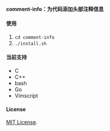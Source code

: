 #### comment-info：为代码添加头部注释信息

#### 使用

1. `cd comment-info`
2. `./install.sh`

#### 当前支持

- C
- C++
- bash
- Go
- Vimscript

#### License

[MIT License](https://github.com/AHAOAHA/comment-info/blob/master/LICENSE).

